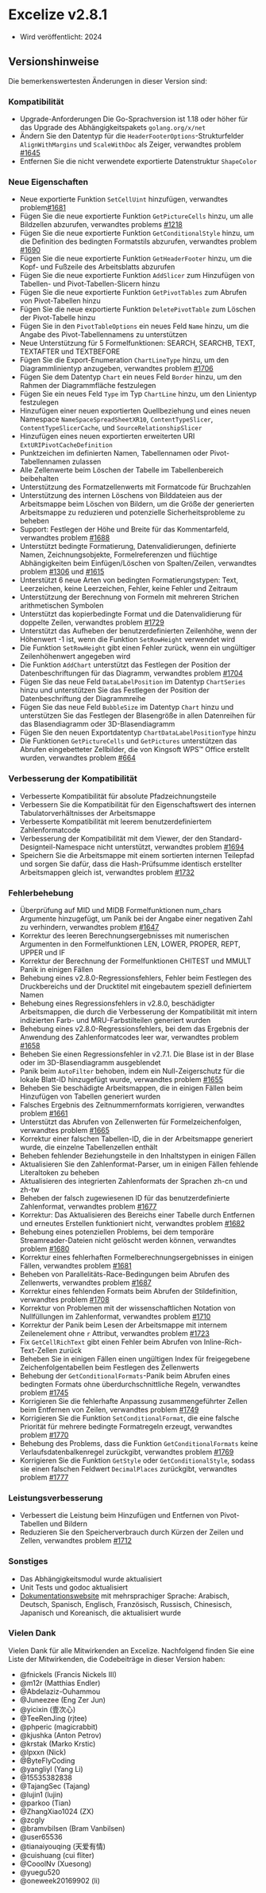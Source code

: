 # Excelize v2.8.1

* Wird veröffentlicht: 2024

## Versionshinweise

Die bemerkenswertesten Änderungen in dieser Version sind:

### Kompatibilität

* Upgrade-Anforderungen Die Go-Sprachversion ist 1.18 oder höher für das Upgrade des Abhängigkeitspakets `golang.org/x/net`
* Ändern Sie den Datentyp für die `HeaderFooterOptions`-Strukturfelder `AlignWithMargins` und `ScaleWithDoc` als Zeiger, verwandtes problem [#1645](https://github.com/xuri/excelize/issues/1645)
* Entfernen Sie die nicht verwendete exportierte Datenstruktur `ShapeColor`

### Neue Eigenschaften

* Neue exportierte Funktion `SetCellUint` hinzufügen, verwandtes problem[#1681](https://github.com/xuri/excelize/issues/1681)
* Fügen Sie die neue exportierte Funktion `GetPictureCells` hinzu, um alle Bildzellen abzurufen, verwandtes problems [#1218](https://github.com/xuri/excelize/issues/1218)
* Fügen Sie die neue exportierte Funktion `GetConditionalStyle` hinzu, um die Definition des bedingten Formatstils abzurufen, verwandtes problem [#1690](https://github.com/xuri/excelize/issues/1690)
* Fügen Sie die neue exportierte Funktion `GetHeaderFooter` hinzu, um die Kopf- und Fußzeile des Arbeitsblatts abzurufen
* Fügen Sie die neue exportierte Funktion `AddSlicer` zum Hinzufügen von Tabellen- und Pivot-Tabellen-Slicern hinzu
* Fügen Sie die neue exportierte Funktion `GetPivotTables` zum Abrufen von Pivot-Tabellen hinzu
* Fügen Sie die neue exportierte Funktion `DeletePivotTable` zum Löschen der Pivot-Tabelle hinzu
* Fügen Sie in den `PivotTableOptions` ein neues Feld `Name` hinzu, um die Angabe des Pivot-Tabellennamens zu unterstützen
* Neue Unterstützung für 5 Formelfunktionen: SEARCH, SEARCHB, TEXT, TEXTAFTER und TEXTBEFORE
* Fügen Sie die Export-Enumeration `ChartLineType` hinzu, um den Diagrammlinientyp anzugeben, verwandtes problem [#1706](https://github.com/xuri/excelize/issues/1706)
* Fügen Sie dem Datentyp `Chart` ein neues Feld `Border` hinzu, um den Rahmen der Diagrammfläche festzulegen
* Fügen Sie ein neues Feld `Type` im Typ `ChartLine` hinzu, um den Linientyp festzulegen
* Hinzufügen einer neuen exportierten Quellbeziehung und eines neuen Namespace `NameSpaceSpreadSheetXR10`, `ContentTypeSlicer`, `ContentTypeSlicerCache`, und `SourceRelationshipSlicer`
* Hinzufügen eines neuen exportierten erweiterten URI `ExtURIPivotCacheDefinition`
* Punktzeichen im definierten Namen, Tabellennamen oder Pivot-Tabellennamen zulassen
* Alle Zellenwerte beim Löschen der Tabelle im Tabellenbereich beibehalten
* Unterstützung des Formatzellenwerts mit Formatcode für Bruchzahlen
* Unterstützung des internen Löschens von Bilddateien aus der Arbeitsmappe beim Löschen von Bildern, um die Größe der generierten Arbeitsmappe zu reduzieren und potenzielle Sicherheitsprobleme zu beheben
* Support: Festlegen der Höhe und Breite für das Kommentarfeld, verwandtes problem [#1688](https://github.com/xuri/excelize/issues/1688)
* Unterstützt bedingte Formatierung, Datenvalidierungen, definierte Namen, Zeichnungsobjekte, Formelreferenzen und flüchtige Abhängigkeiten beim Einfügen/Löschen von Spalten/Zeilen, verwandtes problem [#1306](https://github.com/xuri/excelize/issues/1306) und [#1615](https://github.com/xuri/excelize/issues/1615)
* Unterstützt 6 neue Arten von bedingten Formatierungstypen: Text, Leerzeichen, keine Leerzeichen, Fehler, keine Fehler und Zeitraum
* Unterstützung der Berechnung von Formeln mit mehreren Strichen arithmetischen Symbolen
* Unterstützt das kopierbedingte Format und die Datenvalidierung für doppelte Zeilen, verwandtes problem [#1729](https://github.com/xuri/excelize/issues/1729)
* Unterstützt das Aufheben der benutzerdefinierten Zeilenhöhe, wenn der Höhenwert -1 ist, wenn die Funktion `SetRowHeight` verwendet wird
* Die Funktion `SetRowHeight` gibt einen Fehler zurück, wenn ein ungültiger Zeilenhöhenwert angegeben wird
* Die Funktion `AddChart` unterstützt das Festlegen der Position der Datenbeschriftungen für das Diagramm, verwandtes problem [#1704](https://github.com/xuri/excelize/issues/1704)
* Fügen Sie das neue Feld `DataLabelPosition` im Datentyp `ChartSeries` hinzu und unterstützen Sie das Festlegen der Position der Datenbeschriftung der Diagrammreihe
* Fügen Sie das neue Feld `BubbleSize` im Datentyp `Chart` hinzu und unterstützen Sie das Festlegen der Blasengröße in allen Datenreihen für das Blasendiagramm oder 3D-Blasendiagramm
* Fügen Sie den neuen Exportdatentyp `ChartDataLabelPositionType` hinzu
* Die Funktionen `GetPictureCells` und `GetPictures` unterstützen das Abrufen eingebetteter Zellbilder, die von Kingsoft WPS&trade; Office erstellt wurden, verwandtes problem [#664](https://github.com/xuri/excelize/issues/664)

### Verbesserung der Kompatibilität

* Verbesserte Kompatibilität für absolute Pfadzeichnungsteile
* Verbessern Sie die Kompatibilität für den Eigenschaftswert des internen Tabulatorverhältnisses der Arbeitsmappe
* Verbesserte Kompatibilität mit leerem benutzerdefiniertem Zahlenformatcode
* Verbesserung der Kompatibilität mit dem Viewer, der den Standard-Designteil-Namespace nicht unterstützt, verwandtes problem [#1694](https://github.com/xuri/excelize/issues/1694)
* Speichern Sie die Arbeitsmappe mit einem sortierten internen Teilepfad und sorgen Sie dafür, dass die Hash-Prüfsumme identisch erstellter Arbeitsmappen gleich ist, verwandtes problem [#1732](https://github.com/xuri/excelize/issues/1732)

### Fehlerbehebung

* Überprüfung auf MID und MIDB Formelfunktionen num_chars Argumente hinzugefügt, um Panik bei der Angabe einer negativen Zahl zu verhindern, verwandtes problem [#1647](https://github.com/xuri/excelize/issues/1647)
* Korrektur des leeren Berechnungsergebnisses mit numerischen Argumenten in den Formelfunktionen LEN, LOWER, PROPER, REPT, UPPER und IF
* Korrektur der Berechnung der Formelfunktionen CHITEST und MMULT Panik in einigen Fällen
* Behebung eines v2.8.0-Regressionsfehlers, Fehler beim Festlegen des Druckbereichs und der Drucktitel mit eingebautem speziell definiertem Namen
* Behebung eines Regressionsfehlers in v2.8.0, beschädigter Arbeitsmappen, die durch die Verbesserung der Kompatibilität mit intern indizierten Farb- und MRU-Farbstilteilen generiert wurden
* Behebung eines v2.8.0-Regressionsfehlers, bei dem das Ergebnis der Anwendung des Zahlenformatcodes leer war, verwandtes problem [#1658](https://github.com/xuri/excelize/issues/1658)
* Beheben Sie einen Regressionsfehler in v2.7.1. Die Blase ist in der Blase oder im 3D-Blasendiagramm ausgeblendet
* Panik beim `AutoFilter` behoben, indem ein Null-Zeigerschutz für die lokale Blatt-ID hinzugefügt wurde, verwandtes problem [#1655](https://github.com/xuri/excelize/issues/1655)
* Beheben Sie beschädigte Arbeitsmappen, die in einigen Fällen beim Hinzufügen von Tabellen generiert wurden
* Falsches Ergebnis des Zeitnummernformats korrigieren, verwandtes problem [#1661](https://github.com/xuri/excelize/issues/1661)
* Unterstützt das Abrufen von Zellenwerten für Formelzeichenfolgen, verwandtes problem [#1665](https://github.com/xuri/excelize/issues/1665)
* Korrektur einer falschen Tabellen-ID, die in der Arbeitsmappe generiert wurde, die einzelne Tabellenzellen enthält
* Beheben fehlender Beziehungsteile in den Inhaltstypen in einigen Fällen
* Aktualisieren Sie den Zahlenformat-Parser, um in einigen Fällen fehlende Literaltoken zu beheben
* Aktualisieren des integrierten Zahlenformats der Sprachen zh-cn und zh-tw
* Beheben der falsch zugewiesenen ID für das benutzerdefinierte Zahlenformat, verwandtes problem [#1677](https://github.com/xuri/excelize/issues/1677)
* Korrektur: Das Aktualisieren des Bereichs einer Tabelle durch Entfernen und erneutes Erstellen funktioniert nicht, verwandtes problem [#1682](https://github.com/xuri/excelize/issues/1682)
* Behebung eines potenziellen Problems, bei dem temporäre Streamreader-Dateien nicht gelöscht werden können, verwandtes problem [#1680](https://github.com/xuri/excelize/issues/1680)
* Korrektur eines fehlerhaften Formelberechnungsergebnisses in einigen Fällen, verwandtes problem [#1681](https://github.com/xuri/excelize/issues/1681)
* Beheben von Parallelitäts-Race-Bedingungen beim Abrufen des Zellenwerts, verwandtes problem [#1687](https://github.com/xuri/excelize/issues/1687)
* Korrektur eines fehlenden Formats beim Abrufen der Stildefinition, verwandtes problem [#1708](https://github.com/xuri/excelize/issues/1708)
* Korrektur von Problemen mit der wissenschaftlichen Notation von Nullfüllungen im Zahlenformat, verwandtes problem [#1710](https://github.com/xuri/excelize/issues/1710)
* Korrektur der Panik beim Lesen der Arbeitsmappe mit internem Zeilenelement ohne `r` Attribut, verwandtes problem [#1723](https://github.com/xuri/excelize/issues/1723)
* Fix `GetCellRichText` gibt einen Fehler beim Abrufen von Inline-Rich-Text-Zellen zurück
* Beheben Sie in einigen Fällen einen ungültigen Index für freigegebene Zeichenfolgentabellen beim Festlegen des Zellenwerts
* Behebung der `GetConditionalFormats`-Panik beim Abrufen eines bedingten Formats ohne überdurchschnittliche Regeln, verwandtes problem [#1745](https://github.com/xuri/excelize/issues/1745)
* Korrigieren Sie die fehlerhafte Anpassung zusammengeführter Zellen beim Entfernen von Zeilen, verwandtes problem [#1749](https://github.com/xuri/excelize/issues/1749)
* Korrigieren Sie die Funktion `SetConditionalFormat`, die eine falsche Priorität für mehrere bedingte Formatregeln erzeugt, verwandtes problem [#1770](https://github.com/xuri/excelize/issues/1770)
* Behebung des Problems, dass die Funktion `GetConditionalFormats` keine Verlaufsdatenbalkenregel zurückgibt, verwandtes problem [#1769](https://github.com/xuri/excelize/issues/1769)
* Korrigieren Sie die Funktion `GetStyle` oder `GetConditionalStyle`, sodass sie einen falschen Feldwert `DecimalPlaces` zurückgibt, verwandtes problem [#1777](https://github.com/xuri/excelize/issues/1777)

### Leistungsverbesserung

* Verbessert die Leistung beim Hinzufügen und Entfernen von Pivot-Tabellen und Bildern
* Reduzieren Sie den Speicherverbrauch durch Kürzen der Zeilen und Zellen, verwandtes problem [#1712](https://github.com/xuri/excelize/issues/1712)

### Sonstiges

* Das Abhängigkeitsmodul wurde aktualisiert
* Unit Tests und godoc aktualisiert
* [Dokumentationswebsite](https://xuri.me/excelize) mit mehrsprachiger Sprache: Arabisch, Deutsch, Spanisch, Englisch, Französisch, Russisch, Chinesisch, Japanisch und Koreanisch, die aktualisiert wurde

### Vielen Dank

Vielen Dank für alle Mitwirkenden an Excelize. Nachfolgend finden Sie eine Liste der Mitwirkenden, die Codebeiträge in dieser Version haben:

* @fnickels (Francis Nickels III)
* @m12r (Matthias Endler)
* @Abdelaziz-Ouhammou
* @Juneezee (Eng Zer Jun)
* @yicixin (壹次心)
* @TeeRenJing (rjtee)
* @phperic (magicrabbit)
* @kjushka (Anton Petrov)
* @krstak (Marko Krstic)
* @lpxxn (Nick)
* @ByteFlyCoding
* @yangliyl (Yang Li)
* @15535382838
* @TajangSec (Tajang)
* @lujin1 (lujin)
* @parkoo (Tian)
* @ZhangXiao1024 (ZX)
* @zcgly
* @bramvbilsen (Bram Vanbilsen)
* @user65536
* @tianaiyouqing (天爱有情)
* @cuishuang (cui fliter)
* @CooolNv (Xuesong)
* @yuegu520
* @oneweek20169902 (li)
